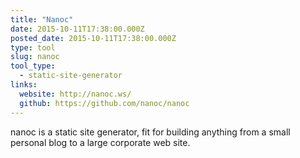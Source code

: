```yaml
---
title: "Nanoc"
date: 2015-10-11T17:38:00.000Z
posted_date: 2015-10-11T17:38:00.000Z
type: tool
slug: nanoc
tool_type: 
  - static-site-generator
links:
  website: http://nanoc.ws/
  github: https://github.com/nanoc/nanoc
---
```

nanoc is a static site generator, fit for building anything from a small personal blog to a large corporate web site.




